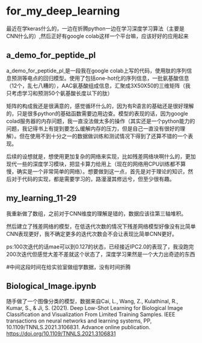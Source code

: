 # for_my_deep_learning

最近在学keras什么的，一边在折腾python一边在学习深度学习算法（主要是CNN什么的）,然后正好有google colab这样一个平台嘛，应该好好的应用起来

## a_demo_for_peptide_pl  

a_demo_for_peptide_pl,是一段我在google colab上写的代码，使用肽的序列信息预测等电点的回归模型。使用了包括one-hot化的序列信息，一批氨基酸信息（12个，乱七八糟的），AAC氨基酸组成信息，汇聚成3X50X50的三维矩阵（我只考虑学习和预测50个氨基酸长度以下的肽）

矩阵的构成我还是很满意的，感觉循环什么的，因为有R语言的基础还是很好理解的，只是很多python的基础函数需要边用边查。模型的表现的话，因为google colad服务器的内存问题，我一直没法做太多的操作（其实还是一个python能力的问题，我记得书上有提到要怎么缓解内存的压力，但是自己一直没有很好的理解）。但在使用不到十分之一的数据做训练和测试情况下得到了还算不错的一个表现。

后续的设想就是，想使用更加复杂的网络来实现，比如残差网络块啊什么的，更加现代一些的深度学习模块，把显卡算力给用上（现在的网络用CPU训练都不算慢，确实是一个非常简单的网络）。想要做到这一点，首先是对于理论的知识，然后对于代码的实现，都是需要学习的，路漫漫其修远兮，但至少很有趣。

## my_learning_11-29

我重新做了数组，之前对于CNN维度的理解是错的，数据应该往第三轴堆积。

然后建立了残差网络的模型，在低迭代次数的情况下残差网络模型好像没有比简单CNN表现更好，我不确定更多的迭代次数会不会让表现比简单CNN更好。

ps:100次迭代的话mae可以到0.127的状态，已经接近IPC2.0的表现了，我没跑完200次迭代但感觉大差不差就这个状态了，深度学习果然是一个大力出奇迹的东西

#中间这段时间在给实验室做组学数据，没有时间折腾

## Biological_Image.ipynb

随手做了一个图像分类的模型，数据来自Cai, L., Wang, Z., Kulathinal, R., Kumar, S., & Ji, S. (2021). Deep Low-Shot Learning for Biological Image Classification and Visualization From Limited Training Samples. IEEE transactions on neural networks and learning systems, PP, 10.1109/TNNLS.2021.3106831. Advance online publication. https://doi.org/10.1109/TNNLS.2021.3106831

